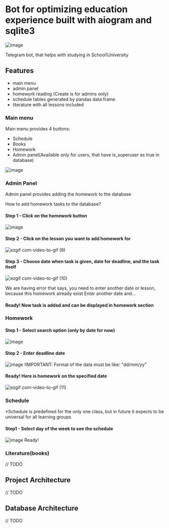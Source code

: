 # Bot for optimizing education experience built with aiogram and sqlite3
![image](https://github.com/sinarhen/EducationBotAiogram/assets/105736826/5c7bd28b-142d-4678-b502-202d9f549214)

Telegram bot, that helps with studying in School\University

## Features
- main menu
- admin panel
- homework reading (Create is for admins only)
- schedule tables generated by pandas data frame
- literature with all lessons included
  
### Main menu
Main menu provides 4 buttons:
- Schedule
- Books
- Homework
- Admin panel(Available only for users, that have is_superuser as true in database)

![image](https://github.com/sinarhen/EducationBotAiogram/assets/105736826/4e7b6296-beb2-4238-a318-a940497a7c47)

### Admin Panel
Admin panel provides adding the homework to the database

How to add homework tasks to the database?

#### Step 1 - Click on the homework button 
![image](https://github.com/sinarhen/EducationBotAiogram/assets/105736826/9bb9a625-d305-45fc-8ec7-de47f1a32316)

#### Step 2 - Click on the lesson you want to add homework for
![ezgif com-video-to-gif (9)](https://github.com/sinarhen/EducationBotAiogram/assets/105736826/f488cc48-79ec-47e7-8780-bfafce01c910)

#### Step 3 - Choose date when task is given, date for deadline, and the task itself
![ezgif com-video-to-gif (10)](https://github.com/sinarhen/EducationBotAiogram/assets/105736826/1b3b419b-9dc2-4d65-ab0c-5cd658d3c646)

We are having error that says, you need to enter another date or lesson, because this homework already exist
Enter another date and...

#### Ready! Now task is added and can be displayed in homework section

### Homework
#### Step 1 - Select search option (only by date for now)
![image](https://github.com/sinarhen/EducationBotAiogram/assets/105736826/f339cc31-6fe6-48a7-a004-6d7768f1e684)

#### Step 2 - Enter deadline date
![image](https://github.com/sinarhen/EducationBotAiogram/assets/105736826/0a2e9117-192d-4e89-b254-7bb86b8fff85)
!IMPORTANT: Format of the data must be like: "dd/mm/yy"

#### Ready! Here is homework on the specified date
![ezgif com-video-to-gif (11)](https://github.com/sinarhen/EducationBotAiogram/assets/105736826/c00d583e-cb99-472c-b81d-40eca4c4901d)

### Schedule
*Schedule is predefined for the only one class, but in future it expects to be universal for all learning groups

#### Step1 - Select day of the week to see the schedule 
![image](https://github.com/sinarhen/EducationBotAiogram/assets/105736826/bb570dc9-c0a0-4772-8242-6ed2a36074af)
Ready!

### Literature(books)
// TODO

## Project Architecture
// TODO

## Database Architecture
// TODO
